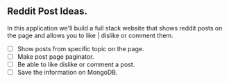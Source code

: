 ## Reddit Post Ideas.

In this application we'll build a full stack website that shows reddit posts on the page and allows you to like | dislike or comment them.

- [ ] Show posts from specific topic on the page.
- [ ] Make post page paginator.
- [ ] Be able to like dislike or comment a post.
- [ ] Save the information on MongoDB.